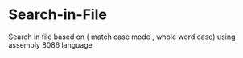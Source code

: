 Search-in-File
==============

Search in file based on ( match case mode , whole word case) 
using assembly 8086 language  

